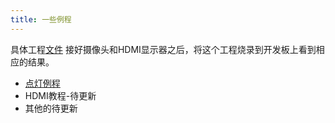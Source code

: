 ```yaml
---
title: 一些例程
---
```

具体工程[文件](https://github.com/sipeed/TangNano-4K-example)
接好摄像头和HDMI显示器之后，将这个工程烧录到开发板上看到相应的结果。

- [点灯例程](./../Tang-Nano-Doc/examples/4K_led.md)
- HDMI教程-待更新
- 其他的待更新

